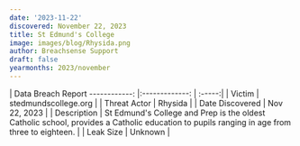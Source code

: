 ```yaml
---
date: '2023-11-22'
discovered: November 22, 2023
title: St Edmund's College
image: images/blog/Rhysida.png
author: Breachsense Support
draft: false
yearmonths: 2023/november
---
```



| Data Breach Report
------------:     |:-------------:    | :-----:|
| Victim      | stedmundscollege.org      | 
| Threat Actor      | Rhysida      | 
| Date Discovered      | Nov 22, 2023      | 
| Description      | St Edmund's College and Prep is the oldest Catholic school, provides a Catholic education to pupils ranging in age from three to eighteen.      | 
| Leak Size      | Unknown      | 

